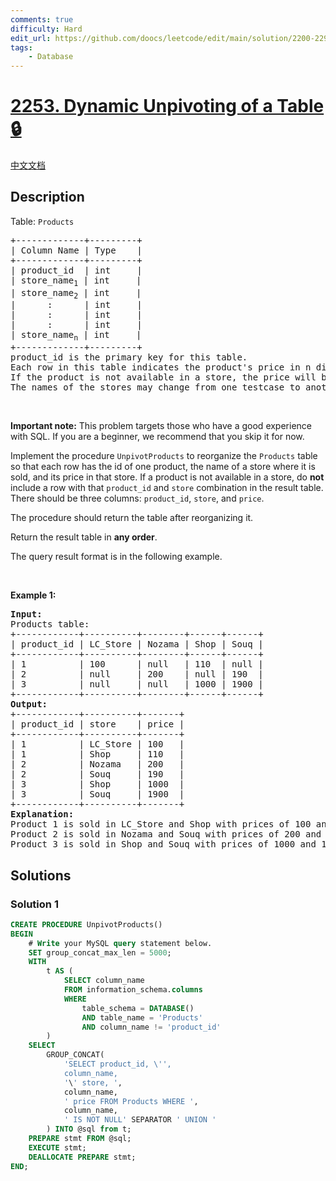 ```yaml
---
comments: true
difficulty: Hard
edit_url: https://github.com/doocs/leetcode/edit/main/solution/2200-2299/2253.Dynamic%20Unpivoting%20of%20a%20Table/README_EN.md
tags:
    - Database
---
```


<!-- problem:start -->

# [2253. Dynamic Unpivoting of a Table 🔒](https://leetcode.com/problems/dynamic-unpivoting-of-a-table)

[中文文档](/solution/2200-2299/2253.Dynamic%20Unpivoting%20of%20a%20Table/README.md)

## Description

<!-- description:start -->

<p>Table: <code>Products</code></p>

<pre>
+-------------+---------+
| Column Name | Type    |
+-------------+---------+
| product_id  | int     |
| store_name<sub>1</sub> | int     |
| store_name<sub>2</sub> | int     |
|      :      | int     |
|      :      | int     |
|      :      | int     |
| store_name<sub>n</sub> | int     |
+-------------+---------+
product_id is the primary key for this table.
Each row in this table indicates the product&#39;s price in n different stores.
If the product is not available in a store, the price will be null in that store&#39;s column.
The names of the stores may change from one testcase to another. There will be at least 1 store and at most 30 stores.
</pre>

<p>&nbsp;</p>

<p><strong>Important note:</strong> This problem targets those who have a good experience with SQL. If you are a beginner, we recommend that you skip it for now.</p>

<p>Implement the procedure <code>UnpivotProducts</code> to reorganize the <code>Products</code> table so that each row has the id of one product, the name of a store where it is sold, and its price in that store. If a product is not available in a store, do <strong>not</strong> include a row with that <code>product_id</code> and <code>store</code> combination in the result table. There should be three columns: <code>product_id</code>, <code>store</code>, and <code>price</code>.</p>

<p>The procedure should return the table after reorganizing it.</p>

<p>Return the result table in <strong>any order</strong>.</p>

<p>The query result format is in the following example.</p>

<p>&nbsp;</p>
<p><strong class="example">Example 1:</strong></p>

<pre>
<strong>Input:</strong> 
Products table:
+------------+----------+--------+------+------+
| product_id | LC_Store | Nozama | Shop | Souq |
+------------+----------+--------+------+------+
| 1          | 100      | null   | 110  | null |
| 2          | null     | 200    | null | 190  |
| 3          | null     | null   | 1000 | 1900 |
+------------+----------+--------+------+------+
<strong>Output:</strong> 
+------------+----------+-------+
| product_id | store    | price |
+------------+----------+-------+
| 1          | LC_Store | 100   |
| 1          | Shop     | 110   |
| 2          | Nozama   | 200   |
| 2          | Souq     | 190   |
| 3          | Shop     | 1000  |
| 3          | Souq     | 1900  |
+------------+----------+-------+
<strong>Explanation:</strong> 
Product 1 is sold in LC_Store and Shop with prices of 100 and 110 respectively.
Product 2 is sold in Nozama and Souq with prices of 200 and 190.
Product 3 is sold in Shop and Souq with prices of 1000 and 1900.
</pre>

<!-- description:end -->

## Solutions

<!-- solution:start -->

### Solution 1

<!-- tabs:start -->

```sql
CREATE PROCEDURE UnpivotProducts()
BEGIN
    # Write your MySQL query statement below.
    SET group_concat_max_len = 5000;
    WITH
        t AS (
            SELECT column_name
            FROM information_schema.columns
            WHERE
                table_schema = DATABASE()
                AND table_name = 'Products'
                AND column_name != 'product_id'
        )
    SELECT
        GROUP_CONCAT(
            'SELECT product_id, \'',
            column_name,
            '\' store, ',
            column_name,
            ' price FROM Products WHERE ',
            column_name,
            ' IS NOT NULL' SEPARATOR ' UNION '
        ) INTO @sql from t;
    PREPARE stmt FROM @sql;
    EXECUTE stmt;
    DEALLOCATE PREPARE stmt;
END;
```

<!-- tabs:end -->

<!-- solution:end -->

<!-- problem:end -->
